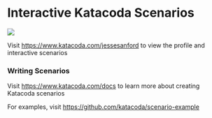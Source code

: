 # Interactive Katacoda Scenarios

[![](http://shields.katacoda.com/katacoda/jessesanford/count.svg)](https://www.katacoda.com/jessesanford "Get your profile on Katacoda.com")

Visit https://www.katacoda.com/jessesanford to view the profile and interactive scenarios

### Writing Scenarios
Visit https://www.katacoda.com/docs to learn more about creating Katacoda scenarios

For examples, visit https://github.com/katacoda/scenario-example
